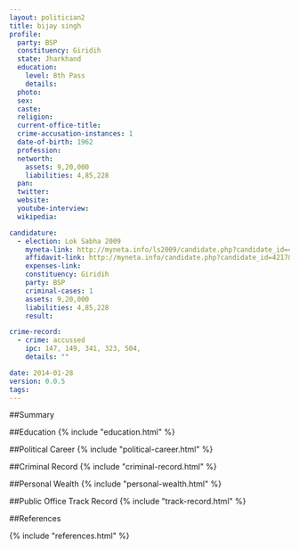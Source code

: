 ```yaml
---
layout: politician2
title: bijay singh
profile: 
  party: BSP
  constituency: Giridih
  state: Jharkhand
  education: 
    level: 8th Pass
    details: 
  photo: 
  sex: 
  caste: 
  religion: 
  current-office-title: 
  crime-accusation-instances: 1
  date-of-birth: 1962
  profession: 
  networth: 
    assets: 9,20,000
    liabilities: 4,85,228
  pan: 
  twitter: 
  website: 
  youtube-interview: 
  wikipedia: 

candidature: 
  - election: Lok Sabha 2009
    myneta-link: http://myneta.info/ls2009/candidate.php?candidate_id=4217
    affidavit-link: http://myneta.info/candidate.php?candidate_id=4217&scan=original
    expenses-link: 
    constituency: Giridih 
    party: BSP
    criminal-cases: 1
    assets: 9,20,000
    liabilities: 4,85,228
    result:  

crime-record: 
  - crime: accussed
    ipc: 147, 149, 341, 323, 504,
    details: "" 

date: 2014-01-28
version: 0.0.5
tags: 
---
```

##Summary


##Education
{% include "education.html" %}


##Political Career
{% include "political-career.html" %}


##Criminal Record
{% include "criminal-record.html" %}


##Personal Wealth
{% include "personal-wealth.html" %}


##Public Office Track Record
{% include "track-record.html" %}


##References


{% include "references.html" %}
